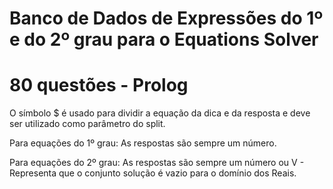 ﻿#  Banco de Dados de Expressões do 1º e do 2º grau para o Equations Solver
# 80 questões - Prolog

O símbolo $ é usado para dividir a equação da dica e da resposta e deve ser utilizado como parâmetro do split.

Para equações do 1º grau: As respostas são sempre um número.

Para equações do 2º grau: As respostas são sempre um número ou V - Representa que o conjunto solução é vazio para o domínio dos Reais.


